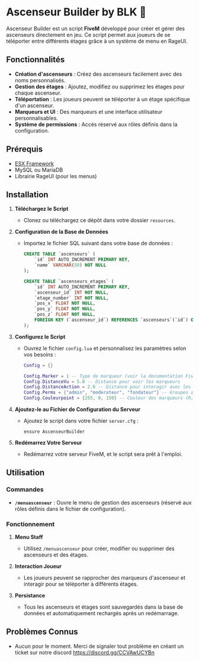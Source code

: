 # Ascenseur Builder by BLK 🚀

Ascenseur Builder est un script **FiveM** développé pour créer et gérer des ascenseurs directement en jeu. Ce script permet aux joueurs de se téléporter entre différents étages grâce à un système de menu en RageUI.

## Fonctionnalités

- **Création d'ascenseurs** : Créez des ascenseurs facilement avec des noms personnalisés.
- **Gestion des étages** : Ajoutez, modifiez ou supprimez les étages pour chaque ascenseur.
- **Téléportation** : Les joueurs peuvent se téléporter à un étage spécifique d'un ascenseur.
- **Marqueurs et UI** : Des marqueurs et une interface utilisateur personnalisables.
- **Système de permissions** : Accès réservé aux rôles définis dans la configuration.

## Prérequis

- [ESX Framework](https://github.com/esx-framework/esx_core)
- MySQL ou MariaDB
- Librairie RageUI (pour les menus)

## Installation

1. **Téléchargez le Script**
   - Clonez ou téléchargez ce dépôt dans votre dossier `resources`.

2. **Configuration de la Base de Données**
   - Importez le fichier SQL suivant dans votre base de données :
     ```sql
     CREATE TABLE `ascenseurs` (
         `id` INT AUTO_INCREMENT PRIMARY KEY,
         `name` VARCHAR(50) NOT NULL
     );

     CREATE TABLE `ascenseurs_etages` (
         `id` INT AUTO_INCREMENT PRIMARY KEY,
         `ascenseur_id` INT NOT NULL,
         `etage_number` INT NOT NULL,
         `pos_x` FLOAT NOT NULL,
         `pos_y` FLOAT NOT NULL,
         `pos_z` FLOAT NOT NULL,
         FOREIGN KEY (`ascenseur_id`) REFERENCES `ascenseurs`(`id`) ON DELETE CASCADE
     );
     ```

3. **Configurez le Script**
   - Ouvrez le fichier `config.lua` et personnalisez les paramètres selon vos besoins :
     ```lua
     Config = {}

     Config.Marker = 1 -- Type de marqueur (voir la documentation FiveM)
     Config.DistanceVu = 5.0 -- Distance pour voir les marqueurs
     Config.DistanceAction = 2.0 -- Distance pour interagir avec les marqueurs
     Config.Perms = {"admin", "moderateur", "fondateur"} -- Groupes ayant accès au menu
     Config.Couleurpoint = {255, 0, 150} -- Couleur des marqueurs (R, G, B)
     ```

4. **Ajoutez-le au Fichier de Configuration du Serveur**
   - Ajoutez le script dans votre fichier `server.cfg` :
     ```
     ensure AscenseurBuilder
     ```

5. **Redémarrez Votre Serveur**
   - Redémarrez votre serveur FiveM, et le script sera prêt à l'emploi.

## Utilisation

### Commandes

- **`/menuascenseur`** : Ouvre le menu de gestion des ascenseurs (réservé aux rôles définis dans le fichier de configuration).

### Fonctionnement

1. **Menu Staff**
   - Utilisez `/menuascenseur` pour créer, modifier ou supprimer des ascenseurs et des étages.

2. **Interaction Joueur**
   - Les joueurs peuvent se rapprocher des marqueurs d'ascenseur et interagir pour se téléporter à différents étages.

3. **Persistance**
   - Tous les ascenseurs et étages sont sauvegardés dans la base de données et automatiquement rechargés après un redémarrage.

## Problèmes Connus

- Aucun pour le moment. Merci de signaler tout problème en créant un ticket sur notre discord https://discord.gg/CCVAwUCYBn
